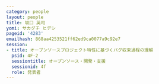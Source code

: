 ```yaml
---
category: people
layout: people
title: 坂口 英司
yomi: サカグチ ヒデシ
pageid: '4283'
emailhash: 868aa4253521ff62ed9ca0077a9c92e7
session:
- title: オープンソースプロジェクト特性に基づくバグ収束過程の理解
  psid: 4F-2
  sessiontitle: オープンソース・開発・支援
  sessionid: 4f
  role: 発表者
---
```

